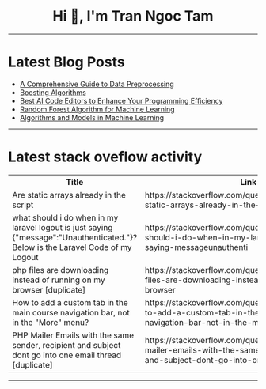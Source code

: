 <h1 align="center">Hi 👋, I'm Tran Ngoc Tam</h1>

---

# Latest Blog Posts 
<!-- BLOG-POST-LIST:START -->
- [A Comprehensive Guide to Data Preprocessing](https://dev.to/asadullahmasood/a-comprehensive-guide-to-data-preprocessing-3f2j)
- [Boosting Algorithms](https://dev.to/asadullahmasood/boosting-algorithms-1857)
- [Best AI Code Editors to Enhance Your Programming Efficiency](https://dev.to/robin-ivi/best-ai-code-editors-to-enhance-your-programming-efficiency-410k)
- [Random Forest Algorithm for Machine Learning](https://dev.to/asadullahmasood/random-forest-algorithm-for-machine-learning-38od)
- [Algorithms and Models in Machine Learning](https://dev.to/asadullahmasood/algorithms-and-models-in-machine-learning-2ce0)
<!-- BLOG-POST-LIST:END -->

---

# Latest stack oveflow activity
<table>
  <tr><th>Title</th><th>Link</th></tr>
  <!-- STACKOVERFLOW:START --><tr><td>Are static arrays already in the script</td><td>https://stackoverflow.com/questions/79423150/are-static-arrays-already-in-the-script</td></tr><tr><td>what should i do when in my laravel logout is just saying {&quot;message&quot;:&quot;Unauthenticated.&quot;}? Below is the Laravel Code of my Logout</td><td>https://stackoverflow.com/questions/79423048/what-should-i-do-when-in-my-laravel-logout-is-just-saying-messageunauthenti</td></tr><tr><td>php files are downloading instead of running on my browser [duplicate]</td><td>https://stackoverflow.com/questions/79422992/php-files-are-downloading-instead-of-running-on-my-browser</td></tr><tr><td>How to add a custom tab in the main course navigation bar, not in the &quot;More&quot; menu?</td><td>https://stackoverflow.com/questions/79422569/how-to-add-a-custom-tab-in-the-main-course-navigation-bar-not-in-the-more-men</td></tr><tr><td>PHP Mailer Emails with the same sender, recipient and subject dont go into one email thread [duplicate]</td><td>https://stackoverflow.com/questions/79422472/php-mailer-emails-with-the-same-sender-recipient-and-subject-dont-go-into-one-e</td></tr><!-- STACKOVERFLOW:END -->
</table>

---


